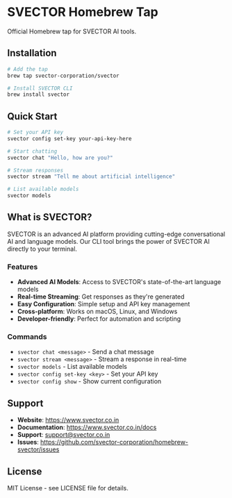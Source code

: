 # SVECTOR Homebrew Tap

Official Homebrew tap for SVECTOR AI tools.

## Installation

```bash
# Add the tap
brew tap svector-corporation/svector

# Install SVECTOR CLI
brew install svector
```

## Quick Start

```bash
# Set your API key
svector config set-key your-api-key-here

# Start chatting
svector chat "Hello, how are you?"

# Stream responses
svector stream "Tell me about artificial intelligence"

# List available models
svector models
```

## What is SVECTOR?

SVECTOR is an advanced AI platform providing cutting-edge conversational AI and language models. Our CLI tool brings the power of SVECTOR AI directly to your terminal.

### Features

- **Advanced AI Models**: Access to SVECTOR's state-of-the-art language models
- **Real-time Streaming**: Get responses as they're generated
- **Easy Configuration**: Simple setup and API key management
- **Cross-platform**: Works on macOS, Linux, and Windows
- **Developer-friendly**: Perfect for automation and scripting

### Commands

- `svector chat <message>` - Send a chat message
- `svector stream <message>` - Stream a response in real-time
- `svector models` - List available models
- `svector config set-key <key>` - Set your API key
- `svector config show` - Show current configuration

## Support

- **Website**: https://www.svector.co.in
- **Documentation**: https://www.svector.co.in/docs
- **Support**: support@svector.co.in
- **Issues**: https://github.com/svector-corporation/homebrew-svector/issues

## License

MIT License - see LICENSE file for details.
